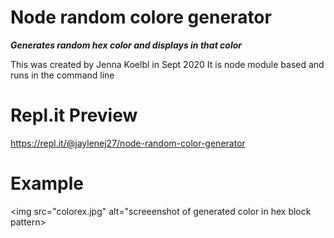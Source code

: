 # Node random colore generator

_**Generates random hex color and displays in that color**_

This was created by Jenna Koelbl in Sept 2020
It is node module based and runs in the command line

# Repl.it Preview

https://repl.it/@jaylenej27/node-random-color-generator

# Example

<img src="colorex.jpg" alt="screeenshot of generated color in hex block pattern>
